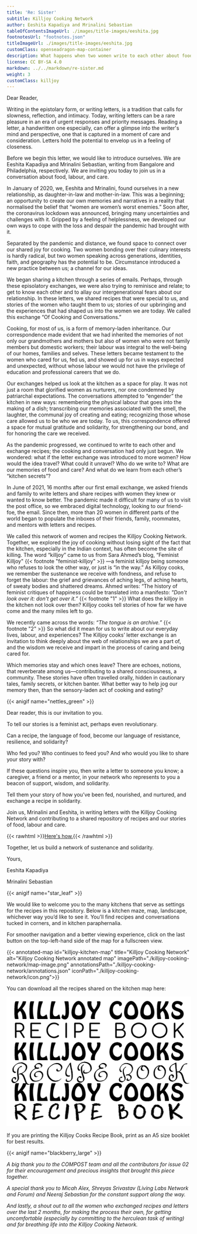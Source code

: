 ```yaml
---
title: 'Re: Sister'
subtitle: Killjoy Cooking Network
author: Eeshita Kapadiya and Mrinalini Sebastian
tableOfContentsImageUrl: ./images/title-images/eeshita.jpg
footnotesUrl: "footnotes.json"
titleImageUrl: ./images/title-images/eeshita.jpg
customClass: openseadragon-map-container
description: What happens when two women write to each other about food?
license: CC BY-SA 4.0
markdown: ../../markdown/re-sister.md
weight: 3
customClass: killjoy
---
```


Dear Reader,

Writing in the epistolary form, or writing letters, is a tradition that calls for slowness, reflection, and intimacy. Today, writing letters can be a rare pleasure in an era of urgent responses and priority messages. Reading a letter, a handwritten one especially, can offer a glimpse into the writer's mind and perspective, one that is captured in a moment of care and consideration. Letters hold the potential to envelop us in a feeling of closeness. 

Before we begin this letter, we would like to introduce ourselves. We are Eeshita Kapadiya and Mrinalini Sebastian, writing from Bangalore and Philadelphia, respectively. We are  inviting you today to join us in a conversation about food, labour, and care. 

In January of 2020, we, Eeshita and Mrinalini, found ourselves in a new relationship, as daughter-in-law and mother-in-law. This was a beginning; an opportunity to create our own memories and narratives in a reality that normalised the belief that “women are women’s worst enemies.” Soon after, the coronavirus lockdown was announced, bringing many uncertainties and challenges with it. Gripped by a feeling of helplessness, we developed our own ways to cope with the loss and despair the pandemic had brought with it.  

Separated by the pandemic and distance, we found space to connect over our shared joy for cooking. Two women bonding over their culinary interests is hardly radical, but two women speaking across generations, identities, faith, and geography has the potential to be. Circumstance introduced a new practice between us; a channel for our ideas.

We began sharing a kitchen through a series of emails. Perhaps, through these episolatory exchanges, we were also trying to reminisce and relate; to get to know each other and to allay our intergenerational fears about our relationship. In these letters, we shared recipes that were special to us, and stories of the women who taught them to us; stories of our upbringing and the experiences that had shaped us into the women we are today. We called this exchange “Of Cooking and Conversations.” 

Cooking, for most of us, is a form of memory-laden inheritance. Our correspondence made evident that we had inherited the memories of not only our grandmothers and mothers but also of women who were not family members but domestic workers; their labour was integral to the well-being of our homes, families and selves. These letters became testament to the women who cared for us, fed us, and showed up for us in ways expected and unexpected, without whose labour we would not have the privilege of education and professional careers that we do.

Our exchanges helped us look at the kitchen as a space for play. It was not just a room that glorified women as nurturers, nor one condemned by patriarchal expectations. The conversations attempted to “engender” the kitchen in new ways: remembering the physical labour that goes into the making of a dish; transcribing our memories associated with the smell, the laughter, the communal joy of creating and eating; recognizing those whose care allowed us to be who we are today. To us, this correspondence offered a space for mutual gratitude and solidarity, for strengthening our bond, and for honoring the care we received.

As the pandemic progressed, we continued to write to each other and exchange recipes; the cooking and conversation had only just begun. We wondered: what if the letter exchange was introduced to more women? How would the idea travel? What could it unravel? Who do we write to? What are our memories of food and care? And what do we learn from each other’s “kitchen secrets”? 

In June of 2021, 16 months after our first email exchange, we asked friends and family to write letters and share recipes with women they knew or wanted to know better. The pandemic made it difficult for many of us to visit the post office, so we embraced digital technology, looking to our friend-foe, the email. Since then, more than 20 women in different parts of the world began to populate the inboxes of their friends, family, roommates, and mentors with letters and recipes.

We called this network of women and recipes the Killjoy Cooking Network. Together, we explored the joy of cooking without losing sight of the fact that the kitchen, especially in the Indian context, has often become the site of killing. The word “killjoy” came to us from Sara Ahmed’s blog, “Feminist Killjoy" {{< footnote "feminist-killjoy" >}} —a feminist killjoy being someone who refuses to look the other way, or just is “in the way.” As Killjoy cooks, we remember the sustenance we receive with fondness, and refuse to forget the labour: the grief and grievances of aching legs, of aching hearts, of sweaty bodies and shattered dreams. Ahmed writes: “The history of feminist critiques of happiness could be translated into a manifesto: _"Don't look over it: don't get over it.”_ {{< footnote "1" >}} What does the killjoy in the kitchen not look over then? Killjoy cooks tell stories of how far we have come and the many miles left to go. 

We recently came across the words: _“The tongue is an archive.”_ {{< footnote "2" >}} So what did it mean for us to write about our everyday lives, labour, and experiences? The Killjoy cooks’ letter exchange is an invitation to think deeply about the web of relationships we are a part of, and the wisdom we receive and impart in the process of caring and being cared for. 

Which memories stay and which ones leave? There are echoes, notions, that reverberate among us—contributing to a shared consciousness, a community. These stories have often travelled orally, hidden in cautionary tales, family secrets, or kitchen banter. What better way to help jog our memory then, than the sensory-laden act of cooking and eating?

{{< anigif name="nettles_green" >}}

Dear reader, this is our invitation to you. 

To tell our stories is a feminist act, perhaps even revolutionary. 

Can a recipe, the language of food, become our language of resistance, resilience, and solidarity? 

Who fed you? Who continues to feed you? And who would you like to share your story with? 

If these questions inspire you, then write a letter to someone you know; a caregiver, a friend or a mentor, in your network who represents to you a beacon of support, wisdom, and solidarity. 

Tell them your story of how you’ve been fed, nourished, and nurtured, and exchange a recipe in solidarity. 

Join us, Mrinalini and Eeshita, in writing letters with the Killjoy Cooking Network and contributing to a shared repository of recipes and our stories of food, labour and care.

{{< rawhtml >}}<a href="https://killjoycooking.network" target="_blank">Here's how.</a>{{< /rawhtml >}}

Together, let us build a network of sustenance and solidarity.

Yours,

Eeshita Kapadiya

Mrinalini Sebastian

{{< anigif name="star_leaf" >}}

We would like to welcome you to the many kitchens that serve as settings for the recipes in this repository. Below is a kitchen maze, map, landscape, whichever way you’d like to see it. You’ll find recipes and conversations tucked in corners, and in kitchen paraphernalia. 

For smoother navigation and a better viewing experience, click on the last button on the top-left-hand side of the map for a fullscreen view.

{{< annotated-map id="killjoy-kitchen-map" title="Killjoy Cooking Network" alt="Killjoy Cooking Network annotated map" imagePath="./killjoy-cooking-network/map-image.png" annotationsPath="./killjoy-cooking-network/annotations.json" iconPath="./killjoy-cooking-network/icon.png">}}

You can download all the recipes shared on the kitchen map here:

[![Killjoy Cooks Recipe Book](killjoy_cooks_recipe_book_cover.jpg)](killjoy_cooks_recipe_book.pdf)

If you are printing the Killjoy Cooks Recipe Book, print as an A5 size booklet for best results.

{{< anigif name="blackberry_large" >}}

_A big thank you to the COMPOST team and all the contributors for issue 02 for their encouragement and precious insights that brought this piece together._

_A special thank you to Micah Alex, Shreyas Srivastav (Living Labs Network and Forum) and Neeraj Sebastian for the constant support along the way._

_And lastly, a shout out to all the women who exchanged recipes and letters over the last 2 months, for making the process their own, for getting uncomfortable (especially by committing to the herculean task of writing) and for breathing life into the Killjoy Cooking Network._
